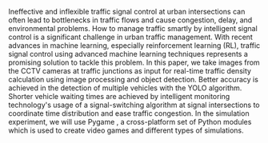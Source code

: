 Ineffective and inflexible traffic signal control at urban
intersections can often lead to bottlenecks in traffic flows and
cause congestion, delay, and environmental problems. How to
manage traffic smartly by intelligent signal control is a significant
challenge in urban traffic management. With recent advances in
machine learning, especially reinforcement learning (RL), traffic
signal control using advanced machine learning techniques
represents a promising solution to tackle this problem. In this
paper, we take images from the CCTV cameras at traffic junctions
as input for real-time traffic density calculation using image
processing and object detection. Better accuracy is achieved in the
detection of multiple vehicles with the YOLO algorithm. Shorter
vehicle waiting times are achieved by intelligent monitoring
technology's usage of a signal-switching algorithm at signal
intersections to coordinate time distribution and ease traffic
congestion. In the simulation experiment, we will use Pygame , a
cross-platform set of Python modules which is used to create video
games and different types of simulations.
